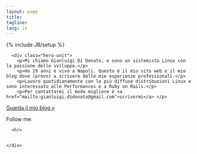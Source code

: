 ```yaml
---
layout: page
title: 
tagline: 
lang: it
---
```

{% include JB/setup %}
<div class="container">

      <div class="hero-unit">
        <p>Mi chiamo Gianluigi Di Donato, e sono un sistemista Linux con la passione dello sviluppo.</p> 
        <p>Ho 29 anni e vivo a Napoli. Questo è il mio sito web e il mio blog dove (provo) a scrivere delle mie esperienze professionali.</p> 
        <p>Lavoro quotidianamente con le più diffuse distribuzioni Linux e sono interessato alle Performances e a Ruby on Rails.</p>
        <p>Per contattarmi il modo migliore è <a href="mailto:gianluigi.didonato@gmail.com">scrivermi</a> </p>
 <p><a class="btn btn-primary btn-large" href="/blog.html">Guarda il mio blog »</a></p>
      </div>

<div class="right">
       Follow me:

<p id="icons">
<a class="linkedin" rel="me" href="http://www.linkedin.com/in/gianluigididonato"></a>
<a class="twitter" rel="me" href="http://twitter.com/g2d"></a>
<a class="github" rel="me" href="http://github.com/g2d"></a>
<a class="email" rel="me" href="mailto:gianluigi.didonato@gmail.com"></a>
</p>
       </div>
       
      <hr>


    </div>

